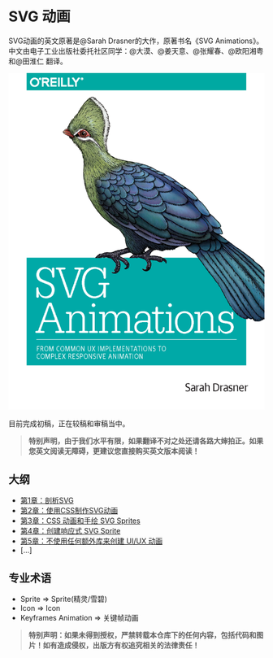 # SVG 动画

SVG动画的英文原著是@Sarah Drasner的大作，原著书名《SVG Animations》。中文由电子工业出版社委托社区同学：@大漠、@姜天意、@张耀春、@欧阳湘粤和@田淮仁 翻译。

![](images/cover.png)

目前完成初稿，正在较稿和审稿当中。

> **特别声明，由于我们水平有限，如果翻译不对之处还请各路大婶拍正。如果您英文阅读无障碍，更建议您直接购买英文版本阅读！**

## 大纲

- [第1章：剖析SVG](Ch1.md)
- [第2章：使用CSS制作SVG动画](Ch2.md)
- [第3章：CSS 动画和手绘 SVG Sprites](Ch3.md)
- [第4章：创建响应式 SVG Sprite](Ch4.md)
- [第5章：不使用任何额外库来创建 UI/UX 动画](Ch5.md)
- [...]

## 专业术语

- Sprite => Sprite(精灵/雪碧)
- Icon => Icon
- Keyframes Animation => 关键帧动画

> **特别声明：如果未得到授权，严禁转载本仓库下的任何内容，包括代码和图片！如有造成侵权，出版方有权追究相关的法律责任！**